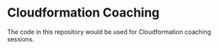 # Cloudformation Coaching

The code in this repository would be used for Cloudformation coaching sessions.